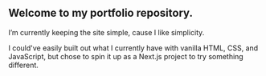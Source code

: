 ## Welcome to my portfolio repository.

I’m currently keeping the site simple, cause I like simplicity.

I could've easily built out what I currently have with vanilla HTML, CSS, and JavaScript, but chose to spin it up as a Next.js project to try something different.
